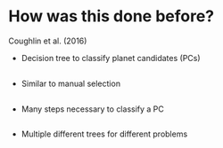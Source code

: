 # How was this done before?

Coughlin et al. (2016)


<div class="grid grid-cols-3 justify-center justify-items-center items-start">
<div class="col-span-2 self-center ml-80">
<Transform :scale="0.65">
  <PlotlyGraph filePath="plots/test.json" graphWidth="900"/>
</Transform>
</div>
<div class="list ml-5">

* Decision tree to classify planet candidates (PCs)
* Similar to manual selection
* Many steps necessary to classify a PC
* Multiple different trees for different problems

</div>
</div>

<style>

  .list li{
    margin-bottom: 1.8rem !important;
  }
  .not-active {
    opacity: 20%;
}
</style>